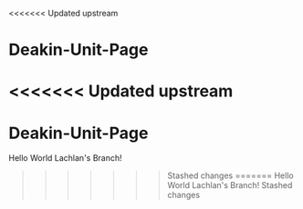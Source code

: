 <<<<<<< Updated upstream
# Deakin-Unit-Page
<<<<<<< Updated upstream
=======
# Deakin-Unit-Page
Hello World
Lachlan's Branch!
>>>>>>> Stashed changes
=======
Hello World
Lachlan's Branch!
>>>>>>> Stashed changes
